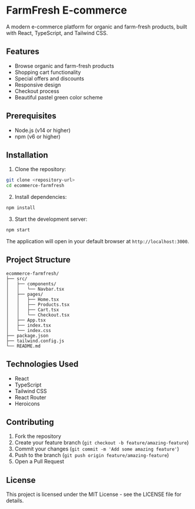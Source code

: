 # FarmFresh E-commerce

A modern e-commerce platform for organic and farm-fresh products, built with React, TypeScript, and Tailwind CSS.

## Features

- Browse organic and farm-fresh products
- Shopping cart functionality
- Special offers and discounts
- Responsive design
- Checkout process
- Beautiful pastel green color scheme

## Prerequisites

- Node.js (v14 or higher)
- npm (v6 or higher)

## Installation

1. Clone the repository:
```bash
git clone <repository-url>
cd ecommerce-farmfresh
```

2. Install dependencies:
```bash
npm install
```

3. Start the development server:
```bash
npm start
```

The application will open in your default browser at `http://localhost:3000`.

## Project Structure

```
ecommerce-farmfresh/
├── src/
│   ├── components/
│   │   └── Navbar.tsx
│   ├── pages/
│   │   ├── Home.tsx
│   │   ├── Products.tsx
│   │   ├── Cart.tsx
│   │   └── Checkout.tsx
│   ├── App.tsx
│   ├── index.tsx
│   └── index.css
├── package.json
├── tailwind.config.js
└── README.md
```

## Technologies Used

- React
- TypeScript
- Tailwind CSS
- React Router
- Heroicons

## Contributing

1. Fork the repository
2. Create your feature branch (`git checkout -b feature/amazing-feature`)
3. Commit your changes (`git commit -m 'Add some amazing feature'`)
4. Push to the branch (`git push origin feature/amazing-feature`)
5. Open a Pull Request

## License

This project is licensed under the MIT License - see the LICENSE file for details. 